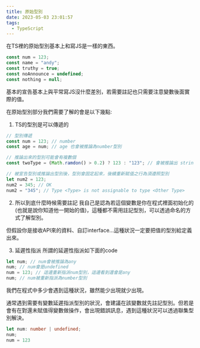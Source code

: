 ```yaml
---
title: 原始型別
date: 2023-05-03 23:01:57
tags: 
  - TypeScript
---
```

在TS裡的原始型別基本上和寫JS是一樣的東西。
```typescript
const num = 123;
const name = "andy";
const truthy = true;
const noAnnounce = undefined;
const nothing = null;
```

基本的宣告基本上與平常寫JS沒什麼差別，若需要註記也只需要注意變數後面實際的值。

在原始型別部分我們需要了解的會是以下幾點:
1. TS的型別是可以傳遞的
```typescript
// 型別傳遞
const num = 123; // number
const age = num; // age 也會被推論為number型別

// 推論出來的型別可能會有複數個
const twoType = (Math.ramdon() > 0.2) ? 123 : "123"; // 會被推論出 string | number

// 被宣告型別或推論出型別後，型別會固定起來，後續重新賦值之行為須遵照型別
let num2 = 123;
num2 = 345; // OK
num2 = "345"; // Type <Type> is not assignable to type <Other Type>
```

2. 所以到底什麼時候需要註記
   我自己是認為若這個變數是你在程式裡面初始化的(也就是說你知道他一開始的值)，這種都不需用註記型別，可以透過命名的方式了解型別。

但假設你是接收API來的資料、自訂interface...這種狀況一定要把值的型別給定義出來。

3. 延遲性指派
   所謂的延遲性指派如下面的code
```typescript
let num; // num會被推論為any
num; // num會是undefined
num = 123; // 這邊重新指派num型別，這邊看到還會是any
num; // num被重新指派為number型別
```

我們在程式中多少會遇到這種狀況，雖然能少出現就少出現。

通常遇到需要有變數延遲指派型別的狀況，會建議在該變數就先註記型別。但若是會有在對還未賦值得變數做操作，會出現錯誤訊息，遇到這種狀況可以透過聯集型別解決。
```typescript
let num: number | undefined;
num;
num = 123
```

